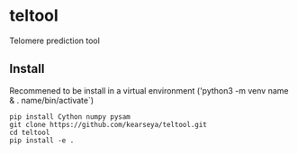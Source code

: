 # teltool

Telomere prediction tool

## Install

Recommened to be install in a virtual environment ('python3 -m venv name & . name/bin/activate`)

```
pip install Cython numpy pysam
git clone https://github.com/kearseya/teltool.git
cd teltool
pip install -e .
```
